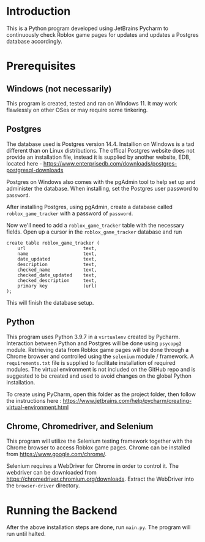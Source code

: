 # Introduction
This is a Python program developed using JetBrains Pycharm to continuously check Roblox game pages for updates and updates a Postgres database accordingly.  

# Prerequisites
## Windows (not necessarily)
This program is created, tested and ran on Windows 11. It may work flawlessly on other OSes or may require some tinkering.

## Postgres 
The database used is Postgres version 14.4. Installion on Windows is a tad different than on Linux distributions. The offical Postgres website does not provide an installation file, instead it is supplied by another website, EDB, located here - <https://www.enterprisedb.com/downloads/postgres-postgresql-downloads>

Postgres on Windows also comes with the pgAdmin tool to help set up and administer the database. When installing, set the Postgres user password to `password`.

After installing Postgres, using pgAdmin, create a database called `roblox_game_tracker` with a password of `password`.

Now we'll need to add a `roblox_game_tracker` table with the necessary fields. Open up a cursor in the `roblox_game_tracker` database and run 

```
create table roblox_game_tracker (
    url                     text,
    name                    text,
    date_updated            text,
    description             text,
    checked_name            text,
    checked_date_updated    text,
    checked_description     text,
    primary key             (url)
);
```

This will finish the database setup.

## Python
This program uses Python 3.9.7 in a `virtualenv` created by Pycharm. Interaction between Python and Postgres will be done using `psycopg2` module. Retrieving data from Roblox game pages will be done through a Chrome browser and controlled using the `selenium` module / framework. A `requirements.txt` file is supplied to facilitate installation of required modules. The virtual environment is not included on the GitHub repo and is suggested to be created and used to avoid changes on the global Python installation. 

To create using PyCharm, open this folder as the project folder, then follow the instructions here :
https://www.jetbrains.com/help/pycharm/creating-virtual-environment.html

## Chrome, Chromedriver, and Selenium

This program will utilize the Selenium testing framework together with the Chrome browser to access Roblox game pages. Chrome can be installed from <https://www.google.com/chrome/>. 

Selenium requires a WebDriver for Chrome in order to control it. The webdriver can be downloaded from <https://chromedriver.chromium.org/downloads>. Extract the WebDriver into the `browser-driver` directory. 

# Running the Backend

After the above installation steps are done, run `main.py`. The program will run until halted. 
